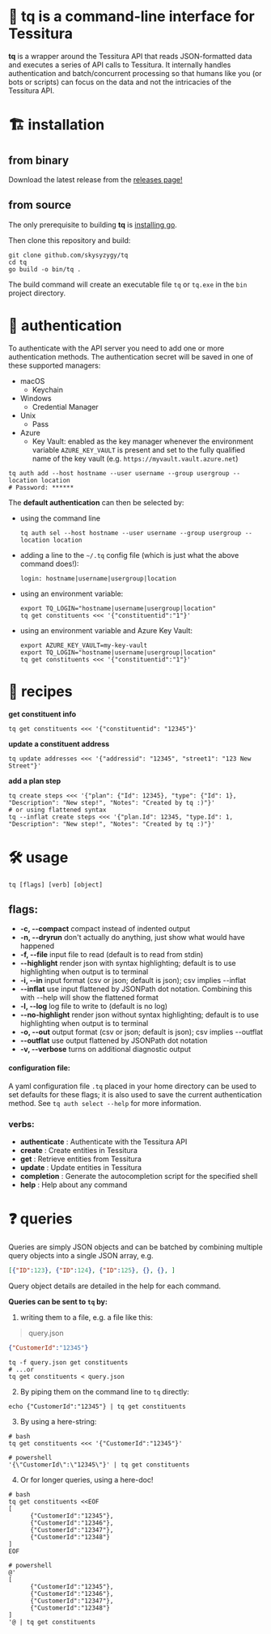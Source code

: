 # 🚀 **tq** is a command-line interface for Tessitura</span>

**tq** is a wrapper around the Tessitura API that reads JSON-formatted data and executes a series of API calls to Tessitura. It internally handles authentication and batch/concurrent processing so that humans like you (or bots or scripts) can focus on the data and not the intricacies of the Tessitura API.                                                      
                     
# 🏗️ installation

## from binary

Download the latest release from the [releases page!](https://github.com/skysyzygy/tq/releases/) 

## from source

The only prerequisite to building **tq** is [installing go](https://go.dev/doc/install).

Then clone this repository and build:
```shell
git clone github.com/skysyzygy/tq
cd tq
go build -o bin/tq .
```
The build command will create an executable file `tq` or `tq.exe` in the `bin` project directory.

# 🪪 authentication

To authenticate with the API server you need to add one or more authentication methods. The authentication secret will be saved in one of these supported managers:
- macOS
  - Keychain
- Windows 
  - Credential Manager
- Unix 
  - Pass
- Azure 
  - Key Vault: enabled as the key manager whenever the environment variable `AZURE_KEY_VAULT` is present and set to the fully qualified name of the key vault (e.g. `https://myvault.vault.azure.net`)

```shell
tq auth add --host hostname --user username --group usergroup --location location
# Password: ******
```

The **default authentication** can then be selected by: 
* using the command line
  ```shell
  tq auth sel --host hostname --user username --group usergroup --location location
  ```
* adding a line to the `~/.tq` config file (which is just what the above command does!):
  ```shell
  login: hostname|username|usergroup|location
  ```
* using an environment variable:
  ```
  export TQ_LOGIN="hostname|username|usergroup|location" 
  tq get constituents <<< '{"constituentid":"1"}'
  ```
* using an environment variable and Azure Key Vault:
  ```
  export AZURE_KEY_VAULT=my-key-vault
  export TQ_LOGIN="hostname|username|usergroup|location" 
  tq get constituents <<< '{"constituentid":"1"}'
  ```

# 🍳 recipes

**get constituent info**
```shell
tq get constituents <<< '{"constituentid": "12345"}'
```
**update a constituent address**
```shell
tq update addresses <<< '{"addressid": "12345", "street1": "123 New Street"}'
```
**add a plan step**
```shell
tq create steps <<< '{"plan": {"Id": 12345}, "type": {"Id": 1}, "Description": "New step!", "Notes": "Created by tq :)"}'
# or using flattened syntax
tq --inflat create steps <<< '{"plan.Id": 12345, "type.Id": 1, "Description": "New step!", "Notes": "Created by tq :)"}'
```

# 🛠️ usage

```shell 
tq [flags] [verb] [object]
```

## flags:
*  **-c, --compact** compact instead of indented output
*  **-n, --dryrun** don't actually do anything, just show what would have happened
*  **-f, --file** input file to read (default is to read from stdin)
*  **--highlight** render json with syntax highlighting; default is to use highlighting when output is to terminal
*  **-i, --in** input format (csv or json; default is json); csv implies --inflat
*  **--inflat** use input flattened by JSONPath dot notation. Combining this with --help will show the flattened format
*  **-l, --log** log file to write to (default is no log)
*  **--no-highlight** render json without syntax highlighting; default is to use highlighting when output is to terminal
*  **-o, --out** output format (csv or json; default is json); csv implies --outflat
*  **--outflat** use output flattened by JSONPath dot notation
*  **-v, --verbose** turns on additional diagnostic output


#### configuration file:
A yaml configuration file `.tq` placed in your home directory can be used to set defaults for these flags; it is also used to save the current authentication method. See `tq auth select --help` for more information. 


### verbs:
*  **authenticate** : Authenticate with the Tessitura API
*  **create** :       Create entities in Tessitura
*  **get** :          Retrieve entities from Tessitura
*  **update** :       Update entities in Tessitura
*  **completion** :   Generate the autocompletion script for the specified shell
*  **help** :         Help about any command

# ❓ queries
Queries are simply JSON objects and can be batched by combining multiple query objects into a single JSON array, e.g. 

```json
[{"ID":123}, {"ID":124}, {"ID":125}, {}, {}, ]
```
Query object details are detailed in the help for each command.

**Queries can be sent to `tq` by:**

1. writing them to a file, e.g. a file like this:

> query.json
```json
{"CustomerId":"12345"}
```
```shell
tq -f query.json get constituents
# ...or
tq get constituents < query.json
```

2. By piping them on the command line to `tq` directly:
```shell
echo {"CustomerId":"12345"} | tq get constituents
```

3. By using a here-string:
```shell
# bash
tq get constituents <<< '{"CustomerId":"12345"}'
```
```shell
# powershell
'{\"CustomerId\":\"12345\"}' | tq get constituents
```

4. Or for longer queries, using a here-doc!
```shell
# bash
tq get constituents <<EOF 
[
      {"CustomerId":"12345"},
      {"CustomerId":"12346"},
      {"CustomerId":"12347"},
      {"CustomerId":"12348"}
]
EOF
```
```shell
# powershell
@'
[
      {"CustomerId":"12345"},
      {"CustomerId":"12346"},
      {"CustomerId":"12347"},
      {"CustomerId":"12348"}
]
'@ | tq get constituents
```